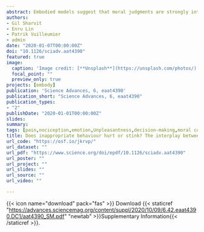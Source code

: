 ```yaml
---
abstract: Embodied models suggest that moral judgments are strongly intertwined with first-hand somatic experiences, with some pointing to disgust, and others arguing for a role of pain/harm. Both disgust and pain are unpleasant, arousing experiences, with strong relevance for survival, but with distinctive sensory qualities and neural channels. Hence, it is unclear whether moral cognition interacts with sensory-specific properties of one somatic experience or with supramodal dimensions common to both. Across two experiments, participants evaluated ethical dilemmas and subsequently were exposed to disgusting (olfactory) or painful (thermal) stimulations of matched unpleasantness. We found that moral scenarios enhanced physiological and neural activity to subsequent disgust (but not pain), as further supported by an independently validated whole-brain signature of olfaction. This effect was mediated by activity in the posterior cingulate cortex triggered by dilemma judgments. Our results thus speak in favor of an association between moral cognition and sensory-specific properties of disgust.
authors:
- Gil Sharvit
- Enru Lin
- Patrik Vuilleumier
- admin
date: "2020-01-07T00:00:00Z"
doi: "10.1126/sciadv.aat4390"
featured: true
image: 
  caption: 'Image credit: [**Unsplash**](https://unsplash.com/photos/)'
  focal_point: ""
  preview_only: true
projects: [embody]
publication: 'Science Advances, 6, eaat4390'
publication_short: "Science Advances, 6, eaat4390"
publication_types:
- "2"
publishDate: "2020-01-01T00:00:00Z"
slides: 
summary:
tags: [pain,nociception,emotion,Unpleasantness,decision-making,moral cognition,Social cognition,olfaction,disgust,Electrophysiology,Skin Conductance Response,fMRI,neuroimaging,MVPA,Insula,Cingulate Cortex]
title: Does inappropriate behaviour hurt or stink? The interplay between neural representations of somatic experiences and moral decisions
url_code: "https://osf.io/jkrvp/"
url_dataset: ""
url_pdf: "https://www.science.org/doi/epdf/10.1126/sciadv.aat4390"
url_poster: ""
url_project: ""
url_slides: ""
url_source: ""
url_video: ""

---
```


{{< icon name="download" pack="fas" >}} Download {{< staticref "https://advances.sciencemag.org/content/suppl/2020/10/09/6.42.eaat4390.DC1/aat4390_SM.pdf" "newtab" >}}Supplementary Information{{< /staticref >}}.